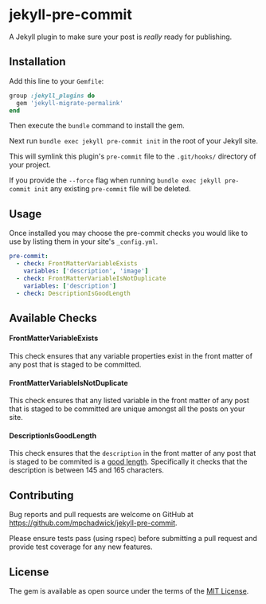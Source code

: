 # jekyll-pre-commit

A Jekyll plugin to make sure your post is _really_ ready for publishing.

## Installation

Add this line to your `Gemfile`:

```ruby
group :jekyll_plugins do
  gem 'jekyll-migrate-permalink'
end
```

Then execute the `bundle` command to install the gem.

Next run `bundle exec jekyll pre-commit init` in the root of your Jekyll site. 

This will symlink this plugin's `pre-commit` file to the `.git/hooks/` directory of your project.

If you provide the `--force` flag when running `bundle exec jekyll pre-commit init` any existing `pre-commit` file will be deleted.

## Usage

Once installed you may choose the pre-commit checks you would like to use by listing them in your site's `_config.yml`.

```yaml
pre-commit:
  - check: FrontMatterVariableExists
    variables: ['description', 'image']
  - check: FrontMatterVariableIsNotDuplicate
    variables: ['description']
  - check: DescriptionIsGoodLength
```

## Available Checks

#### FrontMatterVariableExists

This check ensures that any variable properties exist in the front matter of any post that is staged to be committed.

#### FrontMatterVariableIsNotDuplicate

This check ensures that any listed variable in the front matter of any post that is staged to be committed are unique amongst all the posts on your site.

#### DescriptionIsGoodLength

This check ensures that the `description` in the front matter of any post that is staged to be commited is a [good length](https://moz.com/learn/seo/meta-description). Specifically it checks that the description is between 145 and 165 characters.

## Contributing

Bug reports and pull requests are welcome on GitHub at https://github.com/mpchadwick/jekyll-pre-commit.

Please ensure tests pass (using rspec) before submitting a pull request and provide test coverage for any new features.

## License

The gem is available as open source under the terms of the [MIT License](http://opensource.org/licenses/MIT).

